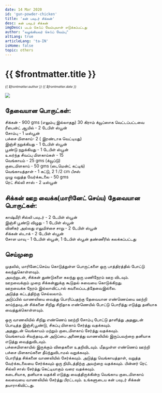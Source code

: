 ```yaml
---
date: 14 Mar 2020
id: 'gun-powder-chicken'
title: 'கன் பவுடர் சிக்கன்'
desc: கன் பவுடர் சிக்கன்
imgDesc: படம் செஃப் வேம்புவாள் எடுக்கப்பட்டது
author: "வழங்கியவர் செஃப் வேம்பு"
altLang: true
articleLang: 'ta-IN'
isHome: false
topic: others
---
```


# {{ $frontmatter.title }}
<i style="font-size: 0.75em;"> {{ $frontmatter.author }} {{ $frontmatter.date }} </i>

![](/img/others/gun-powder-chicken/_thumbnail.png)

## தேவையான பொருட்கள்:

சிக்கன் - 900 gms (எலும்பு இல்லாதது) 30 கிராம் க்யூப்ஸாக வெட்டப்பட்டவை    
ரீபைன்ட் ஆயில் - 2 டேபிள் ஸ்பூன்  
சோம்பு -  1 டீஸ்பூன்  
பச்சை மிளகாய்- 2  ( இரண்டாக வெட்டியது)  
இஞ்சி நறுக்கியது - 1 டேபிள் ஸ்பூன்  
பூண்டு நறுக்கியது - 1 டேபிள் ஸ்பூன்  
உலர்ந்த சிவப்பு மிளகாய்கள் - 15   
வெங்காயம் - 25 gms (க்யூப்டு)  
குடைமிளகாய் - 50 gms (டைமென்ட் கட்டிங்)  
வெங்காயத்தாள் - 1 கட்டு, 2  1 /2 cm பீசஸ்  
முழு வறுத்த வேர்க்கடலை - 50 gms   
ரெட் சில்லி சாஸ் - 2 டீஸ்பூன்  

## சிக்கன் ஊற வைக்க(மாரினேட் செய்ய) தேவையான பொருட்கள்:

காஷ்மீரி சில்லி பவுடர் - 2 டேபிள் ஸ்பூன்  
இஞ்சி பூண்டு விழுது - 1 டேபிள் ஸ்பூன்  
வினிகர் அல்லது எலுமிச்சை சாறு -  2 டேபிள் ஸ்பூன்  
சிக்கன் ஸ்டாக்  -  2 டேபிள் ஸ்பூன்  
சோள மாவு -  1 டேபிள் ஸ்பூன், 1 டேபிள் ஸ்பூன் தண்ணீரில் கலக்கப்பட்டது  

## செய்முறை

முதலில், மாரினேட்செய்ய கொடுத்துள்ள பொருட்களை ஒரு பாத்திரத்தில் போட்டு கலந்துகொள்ளவும்.  
அவற்றுடன், சிக்கன் துண்டுகளை கலந்து ஒரு மணிநேரம் ஊற விடவும்.    
ஊறவைக்கும் முறை சிக்கன்னுக்கு கூடுதல் சுவையை கொடுக்கிறது.  
ஊறவைக்க நேரம் இல்லாவிட்டால் கவலைப்படத்தேவைஇல்லை.    
அடுத்த கட்டத்திற்கு செல்லலாம்.    
அடுப்பில் வாணலியை வைத்து பொரிப்பதற்கு தேவையான எண்ணெய்யை ஊற்றி காய்ந்தவுடன் சிக்கனை சிறிது சிறிதாக எண்ணெயில் போட்டு பொரித்து எடுத்து தனியாக வைத்துக்கொள்ளவும்.  

ஒரு வாணலியில் சிறிது எண்ணெய் ஊற்றி  சோம்பு போட்டு தாளித்து அதனுடன் பொடித்த இஞ்சி,பூண்டு, சிகப்பு மிளகாய் சேர்த்து வதக்கவும்.   
அதனுடன் வெங்காயம் மற்றும் குடைமிளகாய்  சேர்த்து வதக்கவும்.  
வெங்காயம் சிவந்தவுடன் அடுப்பை அணைத்து வாணலியில் இருப்பவற்றை தனியாக எடுத்து வைத்துவிடவும்.   
பச்சைமிளகாயில் இருக்கும் விதைகளை உதறிவிடவும்.  மீதமுள்ள எண்ணெய் ஊற்றி  பச்சை மிளகாய்களை தீய்ந்துவிடாமல் வறுக்கவும்.  
பொரித்த சிக்கனை வாணலியில் சேர்க்கவும். அடுத்து வெங்காயத்தாள், வறுத்த வேர்க்கடலையை  சேர்க்கவும் ஒரு நிமிடத்திற்கு அவற்றை 
வதக்கவும். பின்னர்  ரெட் சில்லி சாஸ் சேர்த்து கெட்டியாகும் வரை வதக்கவும்.  
கடைசியாக, தனியாக வதக்கி எடுத்து வைத்திருக்கின்ற வெங்காய குடைமிளகாய் கலவையை வாணலியில்  சேர்த்து பிரட்டவும்.
உங்களுடைய கன் பவுடர் சிக்கன் தயாராகிவிட்டது.  

